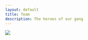 ```yaml
---
layout: default
title: Team
description: The heroes of our gang
---
```

<div style="margin-bottom: 2em;">
    <img src="{{ '/images/01-1.jpg' }}" />
</div>


